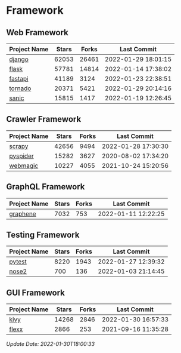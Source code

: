 # Framework

## Web Framework
| Project Name | Stars | Forks | Last Commit |
| ------------ | ----- | ----- | ----------- |
| [django](https://github.com/django/django) | 62053 | 26461 | 2022-01-29 18:01:15 |
| [flask](https://github.com/pallets/flask) | 57781 | 14814 | 2022-01-14 17:38:02 |
| [fastapi](https://github.com/tiangolo/fastapi) | 41189 | 3124 | 2022-01-23 22:38:51 |
| [tornado](https://github.com/tornadoweb/tornado) | 20371 | 5421 | 2022-01-29 20:14:16 |
| [sanic](https://github.com/sanic-org/sanic) | 15815 | 1417 | 2022-01-19 12:26:45 |

## Crawler Framework
| Project Name | Stars | Forks | Last Commit |
| ------------ | ----- | ----- | ----------- |
| [scrapy](https://github.com/scrapy/scrapy) | 42656 | 9494 | 2022-01-28 17:30:30 |
| [pyspider](https://github.com/binux/pyspider) | 15282 | 3627 | 2020-08-02 17:34:20 |
| [webmagic](https://github.com/code4craft/webmagic) | 10227 | 4055 | 2021-10-24 15:20:56 |

## GraphQL Framework
| Project Name | Stars | Forks | Last Commit |
| ------------ | ----- | ----- | ----------- |
| [graphene](https://github.com/graphql-python/graphene) | 7032 | 753 | 2022-01-11 12:22:25 |

## Testing Framework
| Project Name | Stars | Forks | Last Commit |
| ------------ | ----- | ----- | ----------- |
| [pytest](https://github.com/pytest-dev/pytest) | 8220 | 1943 | 2022-01-27 12:39:32 |
| [nose2](https://github.com/nose-devs/nose2) | 700 | 136 | 2022-01-03 21:14:45 |

## GUI Framework
| Project Name | Stars | Forks | Last Commit |
| ------------ | ----- | ----- | ----------- |
| [kivy](https://github.com/kivy/kivy) | 14268 | 2846 | 2022-01-30 16:57:33 |
| [flexx](https://github.com/flexxui/flexx) | 2866 | 253 | 2021-09-16 11:35:28 |

*Update Date: 2022-01-30T18:00:33*